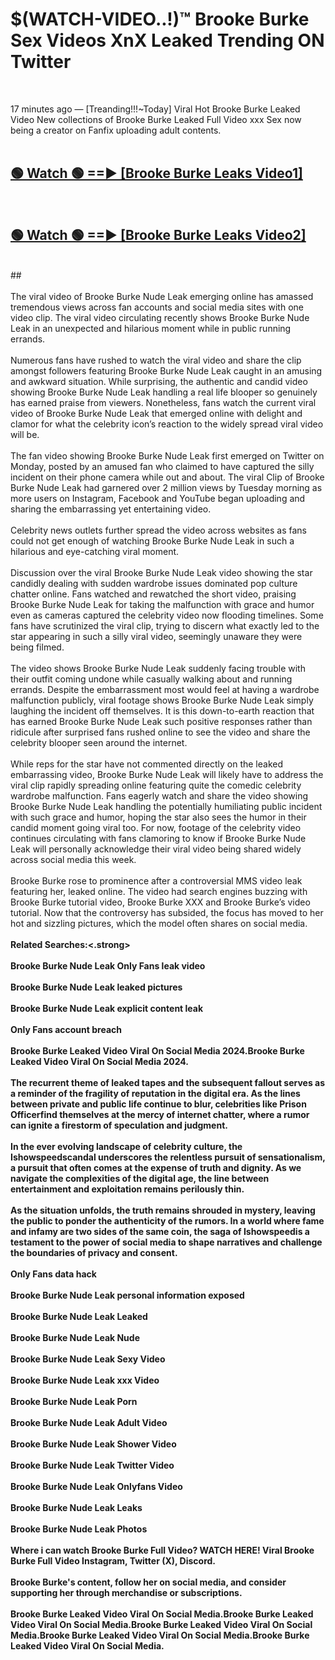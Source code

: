 # $(WATCH-VIDEO..!)™ Brooke Burke Sex Videos XnX Leaked Trending ON Twitter<br>
<br>

17 minutes ago — [Treanding!!!~Today] Viral Hot Brooke Burke Leaked Video New collections of Brooke Burke Leaked Full Video xxx Sex now being a creator on Fanfix uploading adult contents.
<br>
 <br>

##  <a href="https://best2vid.blogspot.com?title=Brooke_Burke">🟢 Watch 🟢 ==► [Brooke Burke Leaks Video1]</a><br>
  <br>

##  <a href="https://best2vid.blogspot.com?title=Brooke_Burke">🟢 Watch 🟢 ==► [Brooke Burke Leaks Video2]</a><br>
  <br>
  ##
  <br>
  <br>
The viral video of Brooke Burke Nude Leak emerging online has amassed tremendous views across fan accounts and social media sites with one video clip. The viral video circulating recently shows Brooke Burke Nude Leak in an unexpected and hilarious moment while in public running errands.
<br><br>
Numerous fans have rushed to watch the viral video and share the clip amongst followers featuring Brooke Burke Nude Leak caught in an amusing and awkward situation. While surprising, the authentic and candid video showing Brooke Burke Nude Leak handling a real life blooper so genuinely has earned praise from viewers. Nonetheless, fans watch the current viral video of Brooke Burke Nude Leak that emerged online with delight and clamor for what the celebrity icon’s reaction to the widely spread viral video will be.
<br><br>
The fan video showing Brooke Burke Nude Leak first emerged on Twitter on Monday, posted by an amused fan who claimed to have captured the silly incident on their phone camera while out and about. The viral Clip of Brooke Burke Nude Leak had garnered over 2 million views by Tuesday morning as more users on Instagram, Facebook and YouTube began uploading and sharing the embarrassing yet entertaining video.
<br><br>
Celebrity news outlets further spread the video across websites as fans could not get enough of watching Brooke Burke Nude Leak in such a hilarious and eye-catching viral moment.
<br><br>
Discussion over the viral Brooke Burke Nude Leak video showing the star candidly dealing with sudden wardrobe issues dominated pop culture chatter online. Fans watched and rewatched the short video, praising Brooke Burke Nude Leak for taking the malfunction with grace and humor even as cameras captured the celebrity video now flooding timelines. Some fans have scrutinized the viral clip, trying to discern what exactly led to the star appearing in such a silly viral video, seemingly unaware they were being filmed.
<br><br>
The video shows Brooke Burke Nude Leak suddenly facing trouble with their outfit coming undone while casually walking about and running errands. Despite the embarrassment most would feel at having a wardrobe malfunction publicly, viral footage shows Brooke Burke Nude Leak simply laughing the incident off themselves. It is this down-to-earth reaction that has earned Brooke Burke Nude Leak such positive responses rather than ridicule after surprised fans rushed online to see the video and share the celebrity blooper seen around the internet.
<br><br>
While reps for the star have not commented directly on the leaked embarrassing video, Brooke Burke Nude Leak will likely have to address the viral clip rapidly spreading online featuring quite the comedic celebrity wardrobe malfunction. Fans eagerly watch and share the video showing Brooke Burke Nude Leak handling the potentially humiliating public incident with such grace and humor, hoping the star also sees the humor in their candid moment going viral too. For now, footage of the celebrity video continues circulating with fans clamoring to know if Brooke Burke Nude Leak will personally acknowledge their viral video being shared widely across social media this week.
<br><br>
Brooke Burke rose to prominence after a controversial MMS video leak featuring her, leaked online. The video had search engines buzzing with Brooke Burke tutorial video, Brooke Burke XXX and Brooke Burke’s video tutorial. Now that the controversy has subsided, the focus has moved to her hot and sizzling pictures, which the model often shares on social media.
<br><br>
<strong>Related Searches:<.strong>
<br><br>
Brooke Burke Nude Leak Only Fans leak video
<br><br>
Brooke Burke Nude Leak leaked pictures
<br><br>
Brooke Burke Nude Leak explicit content leak
<br><br>
Only Fans account breach
<br><br>
Brooke Burke Leaked Video Viral On Social Media 2024.Brooke Burke Leaked Video Viral On Social Media 2024.
<br><br>
The recurrent theme of leaked tapes and the subsequent fallout serves as a reminder of the fragility of reputation in the digital era. As the lines between private and public life continue to blur, celebrities like Prison Officerfind themselves at the mercy of internet chatter, where a rumor can ignite a firestorm of speculation and judgment.
<br><br>
In the ever evolving landscape of celebrity culture, the Ishowspeedscandal underscores the relentless pursuit of sensationalism, a pursuit that often comes at the expense of truth and dignity. As we navigate the complexities of the digital age, the line between entertainment and exploitation remains perilously thin.
<br><br>
As the situation unfolds, the truth remains shrouded in mystery, leaving the public to ponder the authenticity of the rumors. In a world where fame and infamy are two sides of the same coin, the saga of Ishowspeedis a testament to the power of social media to shape narratives and challenge the boundaries of privacy and consent.
<br><br>
Only Fans data hack
<br><br>
Brooke Burke Nude Leak personal information exposed
<br><br>
Brooke Burke Nude Leak Leaked
<br><br>
Brooke Burke Nude Leak Nude
<br><br>
Brooke Burke Nude Leak Sexy Video
<br><br>
Brooke Burke Nude Leak xxx Video
<br><br>
Brooke Burke Nude Leak Porn
<br><br>
Brooke Burke Nude Leak Adult Video
<br><br>
Brooke Burke Nude Leak Shower Video
<br><br>
Brooke Burke Nude Leak Twitter Video
<br><br>
Brooke Burke Nude Leak Onlyfans Video
<br><br>
Brooke Burke Nude Leak Leaks
<br><br>
Brooke Burke Nude Leak Photos
<br><br>
Where i can watch Brooke Burke Full Video? WATCH HERE! Viral Brooke Burke Full Video Instagram, Twitter (X), Discord.
<br><br>
Brooke Burke's content, follow her on social media, and consider supporting her through merchandise or subscriptions.
<br><br>
Brooke Burke Leaked Video Viral On Social Media.Brooke Burke Leaked Video Viral On Social Media.Brooke Burke Leaked Video Viral On Social Media.Brooke Burke Leaked Video Viral On Social Media.Brooke Burke Leaked Video Viral On Social Media.